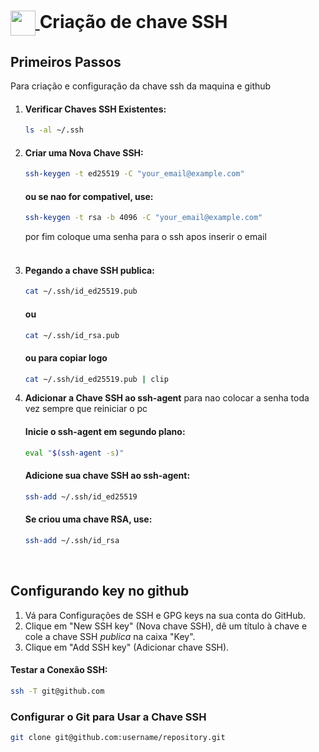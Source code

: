 <h1>
    <a href="https://www.dio.me/">
     <img align="center" width="40px" src="https://hermes.digitalinnovation.one/assets/diome/logo-minimized.png">
    </a>
    <span> Criação de chave SSH</span>
</h1>

## Primeiros Passos

Para criação e configuração da chave ssh da maquina e github

1. #### Verificar Chaves SSH Existentes:
    ```bash
    ls -al ~/.ssh
    ```
1. #### Criar uma Nova Chave SSH:
    ```bash
    ssh-keygen -t ed25519 -C "your_email@example.com"
    ```
    #### ou se nao for compativel, use:
    ```bash
    ssh-keygen -t rsa -b 4096 -C "your_email@example.com"
    ```
    por fim coloque uma senha para o ssh apos inserir o email
    <br><br>

1. #### Pegando a chave SSH publica:
    ```bash
    cat ~/.ssh/id_ed25519.pub
    ```
    #### ou
    ```bash
    cat ~/.ssh/id_rsa.pub
    ```
    #### ou para copiar logo
    ```bash
    cat ~/.ssh/id_ed25519.pub | clip
    ```
  
1. **Adicionar a Chave SSH ao ssh-agent** para nao colocar a senha toda vez sempre que reiniciar o pc
    #### Inicie o ssh-agent em segundo plano:
    ```bash
    eval "$(ssh-agent -s)"
    ```
    #### Adicione sua chave SSH ao ssh-agent:
    ```bash
    ssh-add ~/.ssh/id_ed25519
    ```
    #### Se criou uma chave RSA, use:
    ```bash
    ssh-add ~/.ssh/id_rsa
    ```       
    <br>
## Configurando key no github
1. Vá para Configurações de SSH e GPG keys na sua conta do GitHub.
2. Clique em "New SSH key" (Nova chave SSH), dê um título à chave e cole a chave SSH *publica* na caixa "Key".
3. Clique em "Add SSH key" (Adicionar chave SSH).
        

#### Testar a Conexão SSH:
```bash
ssh -T git@github.com
```
### Configurar o Git para Usar a Chave SSH
```bash
git clone git@github.com:username/repository.git
```




    
    
